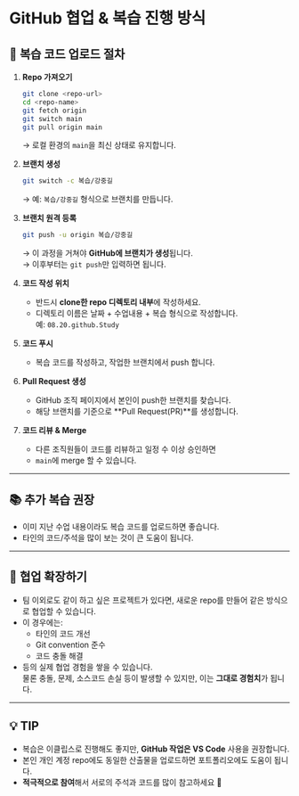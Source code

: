 # GitHub 협업 & 복습 진행 방식

## 📌 복습 코드 업로드 절차

1. **Repo 가져오기**
   ```bash
   git clone <repo-url>
   cd <repo-name>
   git fetch origin
   git switch main
   git pull origin main
   ```
   → 로컬 환경의 `main`을 최신 상태로 유지합니다.

2. **브랜치 생성**
   ```bash
   git switch -c 복습/강중길
   ```
   → 예: `복습/강중길` 형식으로 브랜치를 만듭니다.

3. **브랜치 원격 등록**
   ```bash
   git push -u origin 복습/강중길
   ```
   → 이 과정을 거쳐야 **GitHub에 브랜치가 생성**됩니다.  
   → 이후부터는 `git push`만 입력하면 됩니다.

4. **코드 작성 위치**
   - 반드시 **clone한 repo 디렉토리 내부**에 작성하세요.
   - 디렉토리 이름은 날짜 + 수업내용 + 복습 형식으로 작성합니다.  
     예: `08.20.github.Study`

5. **코드 푸시**
   - 복습 코드를 작성하고, 작업한 브랜치에서 push 합니다.

6. **Pull Request 생성**
   - GitHub 조직 페이지에서 본인이 push한 브랜치를 찾습니다.
   - 해당 브랜치를 기준으로 **Pull Request(PR)**를 생성합니다.

7. **코드 리뷰 & Merge**
   - 다른 조직원들이 코드를 리뷰하고 일정 수 이상 승인하면
   - `main`에 merge 할 수 있습니다.

---

## 📚 추가 복습 권장
- 이미 지난 수업 내용이라도 복습 코드를 업로드하면 좋습니다.
- 타인의 코드/주석을 많이 보는 것이 큰 도움이 됩니다.

---

## 🤝 협업 확장하기
- 팀 이외로도 같이 하고 싶은 프로젝트가 있다면, 새로운 repo를 만들어 같은 방식으로 협업할 수 있습니다.
- 이 경우에는:
  - 타인의 코드 개선
  - Git convention 준수
  - 코드 충돌 해결
- 등의 실제 협업 경험을 쌓을 수 있습니다.  
  물론 충돌, 문제, 소스코드 손실 등이 발생할 수 있지만, 이는 **그대로 경험치**가 됩니다.

---

## 💡 TIP
- 복습은 이클립스로 진행해도 좋지만, **GitHub 작업은 VS Code** 사용을 권장합니다.
- 본인 개인 계정 repo에도 동일한 산출물을 업로드하면 포트폴리오에도 도움이 됩니다.
- **적극적으로 참여**해서 서로의 주석과 코드를 많이 참고하세요 🚀
